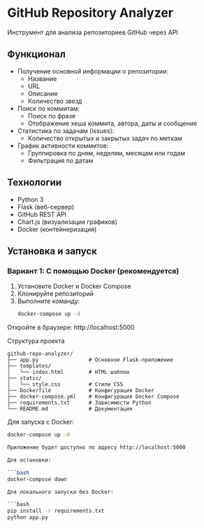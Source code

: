 # GitHub Repository Analyzer

Инструмент для анализа репозиториев GitHub через API

## Функционал

- Получение основной информации о репозитории:
  - Название
  - URL
  - Описание
  - Количество звезд
- Поиск по коммитам:
  - Поиск по фразе
  - Отображение хеша коммита, автора, даты и сообщения
- Статистика по задачам (issues):
  - Количество открытых и закрытых задач по меткам
- График активности коммитов:
  - Группировка по дням, неделям, месяцам или годам
  - Фильтрация по датам

## Технологии

- Python 3
- Flask (веб-сервер)
- GitHub REST API
- Chart.js (визуализация графиков)
- Docker (контейнеризация)

## Установка и запуск

### Вариант 1: С помощью Docker (рекомендуется)

1. Установите Docker и Docker Compose
2. Клонируйте репозиторий
3. Выполните команду:
   ```bash
   docker-compose up -d
Откройте в браузере: http://localhost:5000

Структура проекта

```
github-repo-analyzer/
├── app.py                # Основное Flask-приложение
├── templates/
│   └── index.html        # HTML шаблон
├── static/
│   └── style.css         # Стили CSS
├── Dockerfile            # Конфигурация Docker
├── docker-compose.yml    # Конфигурация Docker Compose
├── requirements.txt      # Зависимости Python
└── README.md             # Документация
```

Для запуска с Docker:

```bash
docker-compose up -d

Приложение будет доступно по адресу http://localhost:5000

Для остановки:

```bash
docker-compose down

Для локального запуска без Docker:

```bash
pip install -r requirements.txt
python app.py
